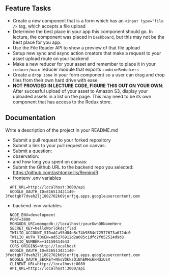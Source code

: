   ## Feature Tasks 
* Create a new component that is a form which has an `<input type="file />` tag, which accepts a file upload
* Determine the best place in your app this component should go. In lecture, the component was placed in `Dashboard`, but this may not be the best place for you app.
* Use the File Reader API to show a preview of that file upload
* Setup new sync and async action creators that make a request to your asset upload route on your backend 
* Make a new reducer for your asset and remember to place it in your `reducer/main` reducer module that exports `combineRedudcers`
* Create a `drop zone` in your form component so a user can drag and drop files from their own hard drive with ease 
* **NOT PROVIDED IN LECTURE CODE, FIGURE THIS OUT ON YOUR OWN**: After succesful upload of your asset to Amazon S3, display your uploaded assets in a list on the page. This may need to be its own component that has access to the Redux store. 

##  Documentation  
Write a description of the project in your README.md
 
  * Submit a pull request to your forked repository
  * Submit a link to your pull request on canvas: 
  * Submit a question: 
  * observation: 
  * and how long you spent on canvas: 
  * Submit the Github URL to the backend repo you selected: https://github.com/ashtonkellis/RemindR
  * frontenv .env variables
  ```
    API_URL=http://localhost:3000/api
    GOOGLE_OAUTH_ID=816513421140-3fedtqb77dveh2lj1802702k69jerfjq.apps.googleusercontent.com
  ```
  * backend .env variables
  ```
    NODE_ENV=development
    PORT=3000
    MONGODB_URI=mongodb://localhost/yourOwnDBNameHere
    SECRET_KEY=helloWorldkdsjflad
    TWILIO_ACCOUNT_SID=ACa95d84e8c74b9854d72577673a672dc0
    TWILIO_AUTH_TOKEN=ad5276912d2a085c1dfd2f052524d9d8
    TWILIO_NUMBER=+14159414643
    CORS_ORIGINS=http://localhost
    GOOGLE_OAUTH_ID=816513421140-3fedtqb77dveh2lj1802702k69jerfjq.apps.googleusercontent.com
    GOOGLE_OAUTH_SECRET=NhsVDkkzOiNhEMHx6kHdxUsV
    CLINENT_URL=http://localhost:8080
    API_URL=http://localhost:3000/api
  ```
